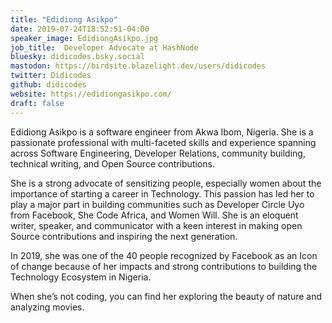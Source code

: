 ```yaml
---
title: "Edidiong Asikpo"
date: 2019-07-24T18:52:51-04:00
speaker_image: EdidiongAsikpo.jpg
job_title:  Developer Advocate at HashNode
bluesky: didicodes.bsky.social
mastodon: https://birdsite.blazelight.dev/users/didicodes
twitter: Didicodes
github: didicodes
website: https://edidiongasikpo.com/
draft: false
---
```


Edidiong Asikpo is a software engineer from Akwa Ibom, Nigeria. She is a passionate professional with multi-faceted skills and experience spanning across Software Engineering, Developer Relations, community building, technical writing, and Open Source contributions.

She is a strong advocate of sensitizing people, especially women about the importance of starting a career in Technology. This passion has led her to play a major part in building communities such as Developer Circle Uyo from Facebook, She Code Africa, and Women Will. She is an eloquent writer, speaker, and communicator with a keen interest in making open Source contributions and inspiring the next generation.

In 2019, she was one of the 40 people recognized by Facebook as an Icon of change because of her impacts and strong contributions to building the Technology Ecosystem in Nigeria.

When she’s not coding, you can find her exploring the beauty of nature and analyzing movies.
